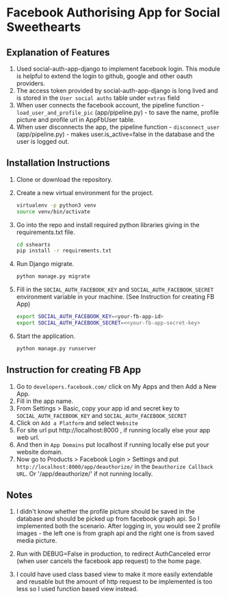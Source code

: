 # Facebook Authorising App for Social Sweethearts

## Explanation of Features

1. Used social-auth-app-django to implement facebook login. This module is helpful to extend the login to github, google and other oauth providers.
3. The access token provided by social-auth-app-django is long lived and is stored in the `User social auths` table under `extras` field
4. When user connects the facebook account, the pipeline function - `load_user_and_profile_pic` (app/pipeline.py) - to save the name, profile picture and profile url in AppFbUser table.
5. When user disconnects the app, the pipeline function - `disconnect_user` (app/pipeline.py) - makes user.is_active=false in the database and the user is logged out.


## Installation Instructions
1. Clone or download the repository. 
2. Create a new virtual environment for the project.
    ```bash
    virtualenv -p python3 venv
    source venv/bin/activate
    ```
3. Go into the repo and install required python libraries giving in the requirements.txt file.
    ```bash
    cd sshearts
    pip install -r requirements.txt
    ```
4. Run Django migrate.
    
    ```bash
    python manage.py migrate
    ```
    
5. Fill in the `SOCIAL_AUTH_FACEBOOK_KEY`  and `SOCIAL_AUTH_FACEBOOK_SECRET` environment variable in your machine. (See Instruction for creating FB App)
    ```bash
    export SOCIAL_AUTH_FACEBOOK_KEY=<your-fb-app-id>
    export SOCIAL_AUTH_FACEBOOK_SECRET=<<your-fb-app-secret-key>
    ```
5. Start the application.
    ```bash
    python manage.py runserver
    ```

## Instruction for creating FB App

1. Go to `developers.facebook.com/` click on My Apps and then Add a New App.
2. Fill in the app name.
3. From Settings > Basic, copy your app id and secret key to  `SOCIAL_AUTH_FACEBOOK_KEY`  and `SOCIAL_AUTH_FACEBOOK_SECRET`
4. Click on `Add a Platform` and select `Website`
5. For site url put http://localhost:8000 , if running locally else your app web url.
6. And then in `App Domains` put localhost if running locally else put your website domain.
7. Now go to Products > Facebook Login > Settings and put `http://localhost:8000/app/deauthorize/` in the `Deauthorize Callback URL`. Or '<your-hosted-website-url>/app/deauthorize/' if not running locally.
 
## Notes

1. I didn't know whether the profile picture should be saved in the database and should be picked up from facebook graph api. So I implemented both the scenario. After logging in, you would see 2 profile images - the left one is from graph api and the right one is from saved media picture.

2. Run with DEBUG=False in production, to redirect AuthCanceled error (when user cancels the facebook app request) to the home page.

3. I could have used class based view to make it more easily extendable and reusable but the amount of http request to be implemented is too less so I used function based view instead.

